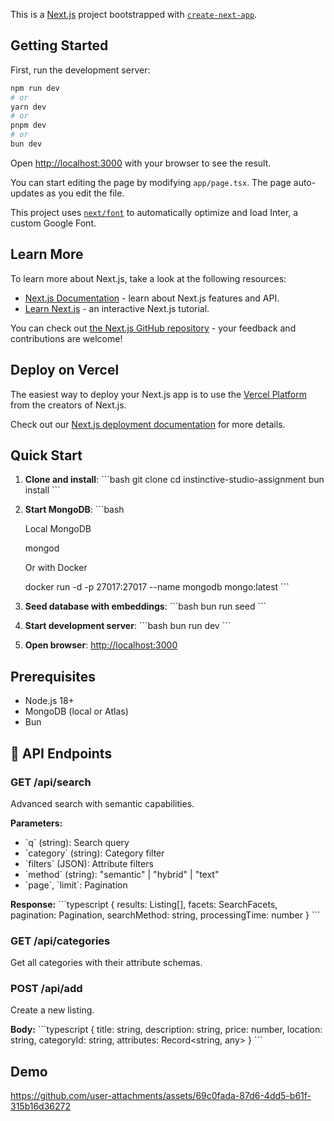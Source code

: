 This is a [Next.js](https://nextjs.org/) project bootstrapped with [`create-next-app`](https://github.com/vercel/next.js/tree/canary/packages/create-next-app).

## Getting Started

First, run the development server:

```bash
npm run dev
# or
yarn dev
# or
pnpm dev
# or
bun dev
```

Open [http://localhost:3000](http://localhost:3000) with your browser to see the result.

You can start editing the page by modifying `app/page.tsx`. The page auto-updates as you edit the file.

This project uses [`next/font`](https://nextjs.org/docs/basic-features/font-optimization) to automatically optimize and load Inter, a custom Google Font.

## Learn More

To learn more about Next.js, take a look at the following resources:

- [Next.js Documentation](https://nextjs.org/docs) - learn about Next.js features and API.
- [Learn Next.js](https://nextjs.org/learn) - an interactive Next.js tutorial.

You can check out [the Next.js GitHub repository](https://github.com/vercel/next.js/) - your feedback and contributions are welcome!

## Deploy on Vercel

The easiest way to deploy your Next.js app is to use the [Vercel Platform](https://vercel.com/new?utm_medium=default-template&filter=next.js&utm_source=create-next-app&utm_campaign=create-next-app-readme) from the creators of Next.js.

Check out our [Next.js deployment documentation](https://nextjs.org/docs/deployment) for more details.

## Quick Start

1. **Clone and install**:
   \`\`\`bash
   git clone [<repository-url>](https://github.com/Night3y3/instinctive-studio-assignment.git)
   cd instinctive-studio-assignment
   bun install
   \`\`\`

2. **Start MongoDB**:
   \`\`\`bash

   Local MongoDB

   mongod

   Or with Docker

   docker run -d -p 27017:27017 --name mongodb mongo:latest
   \`\`\`

3. **Seed database with embeddings**:
   \`\`\`bash
   bun run seed
   \`\`\`

4. **Start development server**:
   \`\`\`bash
   bun run dev
   \`\`\`

5. **Open browser**: [http://localhost:3000](http://localhost:3000)

## Prerequisites

- Node.js 18+
- MongoDB (local or Atlas)
- Bun

## 🔧 API Endpoints

### GET /api/search

Advanced search with semantic capabilities.

**Parameters:**

- \`q\` (string): Search query
- \`category\` (string): Category filter
- \`filters\` (JSON): Attribute filters
- \`method\` (string): "semantic" | "hybrid" | "text"
- \`page\`, \`limit\`: Pagination

**Response:**
\`\`\`typescript
{
results: Listing[],
facets: SearchFacets,
pagination: Pagination,
searchMethod: string,
processingTime: number
}
\`\`\`

### GET /api/categories

Get all categories with their attribute schemas.

### POST /api/add

Create a new listing.

**Body:**
\`\`\`typescript
{
title: string,
description: string,
price: number,
location: string,
categoryId: string,
attributes: Record<string, any>
}
\`\`\`

## Demo

https://github.com/user-attachments/assets/69c0fada-87d6-4dd5-b61f-315b16d36272


